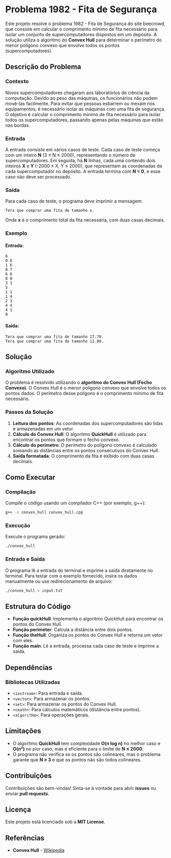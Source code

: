 # Problema 1982 - Fita de Segurança

Este projeto resolve o problema 1982 - Fita de Segurança do site beecrowd, que consiste em calcular o comprimento mínimo de fita necessário para isolar um conjunto de supercomputadores dispostos em um depósito. A solução utiliza o algoritmo do **Convex Hull** para determinar o perímetro do menor polígono convexo que envolve todos os pontos (supercomputadores).

## Descrição do Problema
### Contexto
Novos supercomputadores chegaram aos laboratórios de ciência da computação. Devido ao peso das máquinas, os funcionários não podem movê-las facilmente. Para evitar que pessoas esbarrem ou mexam nos equipamentos, é necessário isolar as máquinas com uma fita de segurança. O objetivo é calcular o comprimento mínimo de fita necessário para isolar todos os supercomputadores, passando apenas pelas máquinas que estão nas bordas.

### Entrada
A entrada consiste em vários casos de teste. Cada caso de teste começa com um inteiro **N** (3 ≤ N ≤ 2000), representando o número de supercomputadores. Em seguida, há **N** linhas, cada uma contendo dois inteiros **X** e **Y** (-2000 ≤ X, Y ≤ 2000), que representam as coordenadas de cada supercomputador no depósito. A entrada termina com **N = 0**, e esse caso não deve ser processado.

### Saída
Para cada caso de teste, o programa deve imprimir a mensagem:

```
Tera que comprar uma fita de tamanho x.
```

Onde **x** é o comprimento total da fita necessária, com duas casas decimais.

### Exemplo
#### Entrada:
```
6
0 8
1 6
8 7
6 6
8 0
3 1
5
1 1
1 4
2 3
4 4
4 1
0
```

#### Saída:
```
Tera que comprar uma fita de tamanho 27.78.
Tera que comprar uma fita de tamanho 12.00.
```

## Solução
### Algoritmo Utilizado
O problema é resolvido utilizando o **algoritmo do Convex Hull (Fecho Convexo)**. O Convex Hull é o menor polígono convexo que envolve todos os pontos dados. O perímetro desse polígono é o comprimento mínimo de fita necessário.

### Passos da Solução
1. **Leitura dos pontos**: As coordenadas dos supercomputadores são lidas e armazenadas em um vetor.
2. **Cálculo do Convex Hull**: O algoritmo **QuickHull** é utilizado para encontrar os pontos que formam o fecho convexo.
3. **Cálculo do perímetro**: O perímetro do polígono convexo é calculado somando as distâncias entre os pontos consecutivos do Convex Hull.
4. **Saída formatada**: O comprimento da fita é exibido com duas casas decimais.

## Como Executar
### Compilação
Compile o código usando um compilador C++ (por exemplo, g++):
```bash
g++ -o convex_hull convex_hull.cpp
```

### Execução
Execute o programa gerado:
```bash
./convex_hull
```

### Entrada e Saída
O programa lê a entrada do terminal e imprime a saída diretamente no terminal. Para testar com o exemplo fornecido, insira os dados manualmente ou use redirecionamento de arquivo:
```bash
./convex_hull < input.txt
```

## Estrutura do Código
- **Função quickHull**: Implementa o algoritmo QuickHull para encontrar os pontos do Convex Hull.
- **Função perimeter**: Calcula a distância entre dois pontos.
- **Função theHull**: Organiza os pontos do Convex Hull e retorna um vetor com eles.
- **Função main**: Lê a entrada, processa cada caso de teste e imprime a saída.

## Dependências
### Bibliotecas Utilizadas
- `<iostream>`: Para entrada e saída.
- `<vector>`: Para armazenar os pontos.
- `<set>`: Para armazenar os pontos do Convex Hull.
- `<cmath>`: Para cálculos matemáticos (distância entre pontos).
- `<algorithm>`: Para operações gerais.

## Limitações
- O algoritmo **QuickHull** tem complexidade **O(n log n)** no melhor caso e **O(n²)** no pior caso, mas é eficiente para o limite de **N ≤ 2000**.
- O programa não verifica se os pontos são colineares, mas o problema garante que **N ≥ 3** e que os pontos não são todos colineares.


## Contribuições
Contribuições são bem-vindas! Sinta-se à vontade para abrir **issues** ou enviar **pull requests**.

## Licença
Este projeto está licenciado sob a **MIT License**.

## Referências
- **Convex Hull** - [Wikipedia](https://en.wikipedia.org/wiki/Convex_hull)


